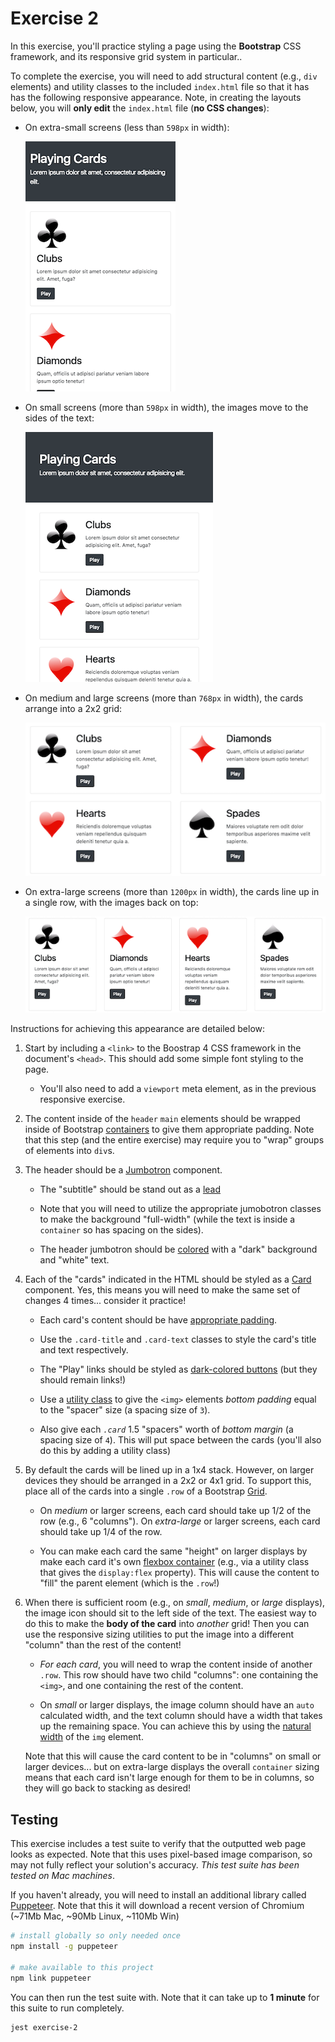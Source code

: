 # Exercise 2

In this exercise, you'll practice styling a page using the **Bootstrap** CSS framework, and its responsive grid system in particular..

To complete the exercise, you will need to add structural content (e.g., `div` elements) and utility classes to the included `index.html` file so that it has has the following responsive appearance. Note, in creating the layouts below, you will **only edit** the `index.html` file (**no CSS changes**):

- On extra-small screens (less than `598px` in width):

    ![Example of completed exercise on extra-small screen](img/example-xs-preview.png)

- On small screens (more than `598px` in width), the images move to the sides of the text:

    ![Example of completed exercise on small screen](img/example-sm-preview.png)

- On medium and large screens (more than `768px` in width), the cards arrange into a 2x2 grid:

    ![Example of completed exercise on large screen](img/example-lg-preview.png)

- On extra-large screens (more than `1200px` in width), the cards line up in a single row, with the images back on top:

    ![Example of completed exercise on extra-large screen](img/example-xl-preview.png)

Instructions for achieving this appearance are detailed below:

1. Start by including a `<link>` to the Boostrap 4 CSS framework in the document's `<head>`. This should add some simple font styling to the page.

    - You'll also need to add a `viewport` meta element, as in the previous responsive exercise.

2. The content inside of the `header`  `main` elements should be wrapped inside of Bootstrap [containers](https://getbootstrap.com/docs/4.0/layout/overview/#containers) to give them appropriate padding. Note that this step (and the entire exercise) may require you to "wrap" groups of elements into `div`s.

3. The header should be a [Jumbotron](https://getbootstrap.com/docs/4.0/components/jumbotron/) component.

    - The "subtitle" should be stand out as a [lead](https://getbootstrap.com/docs/4.0/content/typography/#lead)

    - Note that you will need to utilize the appropriate jumobotron classes to make the background "full-width" (while the text is inside a `container` so has spacing on the sides).

    - The header jumbotron should be [colored](https://getbootstrap.com/docs/4.0/utilities/colors/) with a "dark" background and "white" text.

4. Each of the "cards" indicated in the HTML should be styled as a [Card](https://getbootstrap.com/docs/4.0/components/card/) component. Yes, this means you will need to make the same set of changes 4 times... consider it practice!

    - Each card's content should be have [appropriate padding](https://getbootstrap.com/docs/4.0/components/card/#body).

    - Use the `.card-title` and `.card-text` classes to style the card's title and text respectively.

    - The "Play" links should be styled as [dark-colored buttons](https://getbootstrap.com/docs/4.0/components/buttons/) (but they should remain links!)

    - Use a [utility class](https://getbootstrap.com/docs/4.0/utilities/spacing/) to give the `<img>` elements _bottom padding_ equal to the "spacer" size (a spacing size of `3`).

    - Also give each _`.card`_ 1.5 "spacers" worth of _bottom margin_ (a spacing size of `4`). This will put space between the cards (you'll also do this by adding a utility class)

5. By default the cards will be lined up in a 1x4 stack. However, on larger devices they should be arranged in a 2x2 or 4x1 grid. To support this, place all of the cards into a single `.row` of a Bootstrap [Grid](https://getbootstrap.com/docs/4.0/layout/grid/).

    - On _medium_ or larger screens, each card should take up 1/2 of the row (e.g., 6 "columns"). On _extra-large_ or larger screens, each card should take up 1/4 of the row.

    - You can make each card the same "height" on larger displays by make each card it's own [flexbox container](https://getbootstrap.com/docs/4.0/utilities/flex/) (e.g., via a utility class that gives the `display:flex` property). This will cause the content to "fill" the parent element (which is the `.row`!)

6. When there is sufficient room (e.g., on _small_, _medium_, or _large_ displays), the image icon should sit to the left side of the text. The easiest way to do this to make the **body of the card** into _another_ grid! Then you can use the responsive sizing utilities to put the image into a different "column" than the rest of the content!

    - _For each card_, you will need to wrap the content inside of another `.row`. This row should have two child "columns": one containing the `<img>`, and one containing the rest of the content.

    - On _small_ or larger displays, the image column should have an `auto` calculated width, and the text column should have a width that takes up the remaining space. You can achieve this by using the [natural width](https://getbootstrap.com/docs/4.0/layout/grid/#variable-width-content) of the `img` element.

    Note that this will cause the card content to be in "columns" on small or larger devices... but on extra-large displays the overall `container` sizing means that each card isn't large enough for them to be in columns, so they will go back to stacking as desired!

## Testing
This exercise includes a test suite to verify that the outputted web page looks as expected. Note that this uses pixel-based image comparison, so may not fully reflect your solution's accuracy. _This test suite has been tested on Mac machines_.

If you haven't already, you will need to install an additional library called [Puppeteer](https://github.com/GoogleChrome/puppeteer). Note that this it will download a recent version of Chromium (~71Mb Mac, ~90Mb Linux, ~110Mb Win)

```bash
# install globally so only needed once
npm install -g puppeteer

# make available to this project
npm link puppeteer
```

You can then run the test suite with. Note that it can take up to **1 minute** for this suite to run completely.

```bash
jest exercise-2
```
